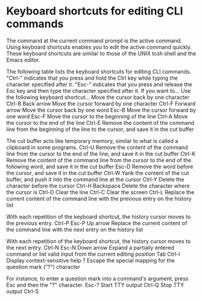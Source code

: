 #   Keyboard shortcuts for editing CLI commands

The command at the current command prompt is the active command. Using keyboard shortcuts enables you to edit the active command quickly. These keyboard shortcuts are similar to those of the UNIX tcsh shell and the Emacs editor.

The following table lists the keyboard shortcuts for editing CLI commands. "Ctrl-" indicates that you press and hold the Ctrl key while typing the character specified after it. "Esc-" indicates that you press and release the Esc key and then type the character specified after it.
If you want to… 	Use the following keyboard shortcut…
Move the cursor back by one character 	Ctrl-B
Back arrow
Move the cursor forward by one character 	Ctrl-F
Forward arrow
Move the cursor back by one word 	Esc-B
Move the cursor forward by one word 	Esc-F
Move the cursor to the beginning of the line 	Ctrl-A
Move the cursor to the end of the line 	Ctrl-E
Remove the content of the command line from the beginning of the line to the cursor, and save it in the cut buffer

The cut buffer acts like temporary memory, similar to what is called a clipboard in some programs.
	Ctrl-U
Remove the content of the command line from the cursor to the end of the line, and save it in the cut buffer 	Ctrl-K
Remove the content of the command line from the cursor to the end of the following word, and save it in the cut buffer 	Esc-D
Remove the word before the cursor, and save it in the cut buffer 	Ctrl-W
Yank the content of the cut buffer, and push it into the command line at the cursor 	Ctrl-Y
Delete the character before the cursor 	Ctrl-H
Backspace
Delete the character where the cursor is 	Ctrl-D
Clear the line 	Ctrl-C
Clear the screen 	Ctrl-L
Replace the current content of the command line with the previous entry on the history list

With each repetition of the keyboard shortcut, the history cursor moves to the previous entry.
	Ctrl-P
Esc-P
Up arrow
Replace the current content of the command line with the next entry on the history list

With each repetition of the keyboard shortcut, the history cursor moves to the next entry.
	Ctrl-N
Esc-N
Down arrow
Expand a partially entered command or list valid input from the current editing position 	Tab
Ctrl-I
Display context-sensitive help 	?
Escape the special mapping for the question mark ("?") character

For instance, to enter a question mark into a command's argument, press Esc and then the "?" character.
	Esc-?
Start TTY output 	Ctrl-Q
Stop TTY output 	Ctrl-S 
